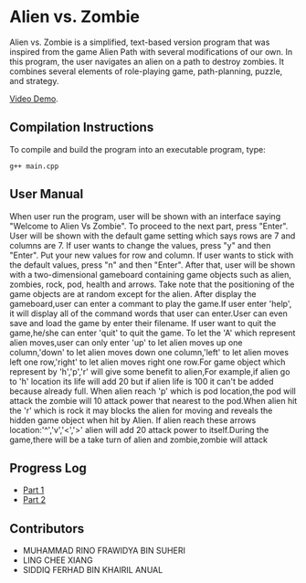 # Alien vs. Zombie

Alien vs. Zombie is a simplified, text-based version program that was inspired from the game Alien Path with several modifications of our own. In this program, the user navigates an alien on a path to destroy zombies. It combines several elements of role-playing game, path-planning, puzzle, and strategy. 

[Video Demo](https://youtu.be/Jzz_fhH3CvA).

## Compilation Instructions

To compile and build the program into an executable program, type:

```
g++ main.cpp 

```

## User Manual

When user run the program, user will be shown with an interface saying "Welcome to Alien Vs Zombie". To proceed to the next part, press "Enter". User will be shown with the default game setting which says rows are 7 and columns are 7. If user wants to change the values, press "y" and then "Enter". Put your new values for row and column. If user wants to stick with the default values, press "n" and then "Enter". After that, user will be shown with a two-dimensional gameboard containing game objects such as alien, zombies, rock, pod, health and arrows. Take note that the positioning of the game objects are at random except for the alien. After display the gameboard,user can enter a commant to play the game.If user enter 'help', it will display all of the command words that user can enter.User can even save and load the game by enter their filename. If user want to quit the game,he/she can enter 'quit' to quit the game. To let the 'A' which represent alien moves,user can only enter 'up' to let alien moves up one column,'down' to let alien moves down one column,'left' to let alien moves left one row,'right' to let alien moves right one row.For game object which represent by 'h','p','r' will give some benefit to alien,For example,if alien go to 'h' location its life will add 20 but if alien life is 100 it can't be added because already full. When alien reach 'p' which is pod location,the pod will attack the zombie will 10 attack power that nearest to the pod.When alien hit the 'r' which is rock it may blocks the alien for moving and reveals the hidden game object when hit by Alien. If alien reach these arrows location:'^','v','<','>' alien will add 20 attack power to itself.During the game,there will be a take turn of alien and zombie,zombie will attack


## Progress Log

- [Part 1](PART1.md)
- [Part 2](PART2.md)

## Contributors

- MUHAMMAD RINO FRAWIDYA BIN SUHERI
- LING CHEE XIANG
- SIDDIQ FERHAD BIN KHAIRIL ANUAL
